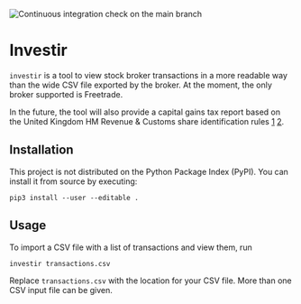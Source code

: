 ![Continuous integration check on the main branch](https://github.com/tacgomes/investir/actions/workflows/ci.yml/badge.svg)

# Investir

`investir` is a tool to view stock broker transactions in a more
readable way than the wide CSV file exported by the broker. At the
moment, the only broker supported is Freetrade.

In the future, the tool will also provide a capital gains tax report
based on the United Kingdom HM Revenue & Customs share identification
rules [1] [2].

## Installation

This project is not distributed on the Python Package Index (PyPI). You
can install it from source by executing:

    pip3 install --user --editable .

## Usage

To import a CSV file with a list of transactions and view them, run

    investir transactions.csv

Replace `transactions.csv` with the location for your CSV file. More
than one CSV input file can be given.


[1]: https://www.gov.uk/government/publications/shares-and-capital-gains-tax-hs284-self-assessment-helpsheet/hs284-shares-and-capital-gains-tax-2023#rule
[2]: https://www.gov.uk/hmrc-internal-manuals/capital-gains-manual/cg51560
